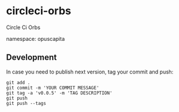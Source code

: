 # circleci-orbs
Circle Ci Orbs

namespace: opuscapita

## Development

In case you need to publish next version, tag your commit and push:

```
git add .
git commit -m 'YOUR COMMIT MESSAGE'
git tag -a 'v0.0.5' -m 'TAG DESCRIPTION'
git push
git push --tags
```
